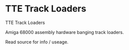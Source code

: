 # TTE Track Loaders
TTE Track Loaders

Amiga 68000 assembly hardware banging track loaders.

Read source for info / useage.
